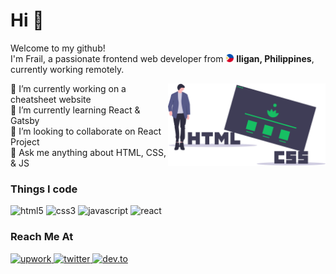 <h1>Hi 👋</h1>
<p>
  Welcome to my github!
  </br>
  I'm Frail, a passionate frontend web developer from
  <img alt="philippine flag" src="img/philippine-flag.svg" width="13" height="13" />
  <b>Iligan, Philippines</b>, currently working remotely.
</p>

<p>
  <img alt="html css" src="img/html-css.svg" width="50%" align="right" />
  🔭 I’m currently working on a cheatsheet website
  <br>
  🌱 I’m currently learning React & Gatsby
  <br>
  👯 I’m looking to collaborate on React Project
  <br>
  💬 Ask me anything about HTML, CSS, & JS
</p>

<h3>Things I code</h3>
<p>
  <img alt="html5" src="https://img.shields.io/badge/-HTML5-E34F26?style=flat-square&logo=html5&logoColor=white" />
  <img alt="css3" src="https://img.shields.io/badge/-CSS3-1572B6?style=flat-square&logo=css3&logoColor=white" />
  <img alt="javascript" src="https://img.shields.io/badge/-JavaScript-F7DF1E?style=flat-square&logo=javascript&logoColor=black" />
  <img alt="react" src="https://img.shields.io/badge/-React-61DAFB?style=flat-square&logo=react&logoColor=black" />
</p>

<h3>Reach Me At</h3>
<p>
  <a href="https://www.upwork.com/freelancers/~01c7889b512a0fa907">
    <img alt="upwork" src="https://img.shields.io/badge/-Upwork-6FDA44?style=flat-square&logo=upwork&logoColor=white" />
  </a>
  <a href="https://twitter.com/frailbongat">
    <img alt="twitter" src="https://img.shields.io/badge/-Twitter-1DA1F2?style=flat-square&logo=twitter&logoColor=white" />
  </a>
  <a href="https://dev.to/frailbongat">
    <img alt="dev.to" src="https://img.shields.io/badge/-dev.to-0A0A0A?style=flat-square&logo=dev.to&logoColor=white" />
  </a>
</p>
<br>
<br>
<!--
**frailbongat/frailbongat** is a ✨ _special_ ✨ repository because its `README.md` (this file) appears on your GitHub profile.

Here are some ideas to get you started:

- 🔭 I’m currently working on ...
- 🌱 I’m currently learning ...
- 👯 I’m looking to collaborate on ...
- 🤔 I’m looking for help with ...
- 💬 Ask me about ...
- 📫 How to reach me: ...
- 😄 Pronouns: ...
- ⚡ Fun fact: ...

For things i code
https://github.com/thmsgbrt/thmsgbrt/blob/master/README.md
Badge - https://shields.io/
Color - https://simpleicons.org/

-->
